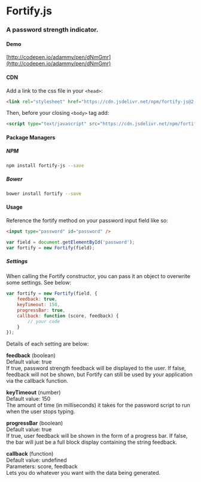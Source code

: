 # Fortify.js
### A password strength indicator.

#### Demo
[http://codepen.io/adammy/pen/dNmGmr](http://codepen.io/adammy/pen/dNmGmr)

#### CDN
Add a link to the css file in your `<head>`:
```html
<link rel="stylesheet" href="https://cdn.jsdelivr.net/npm/fortify-js@2.0.4/dist/fortify.min.css">
```

Then, before your closing `<body>` tag add:
```html
<script type="text/javascript" src="https://cdn.jsdelivr.net/npm/fortify-js@2.0.4/dist/fortify.min.js"></script>
```

#### Package Managers

##### NPM
```sh
npm install fortify-js --save
```

##### Bower
```sh
bower install fortify --save
```

#### Usage
Reference the fortify method on your password input field like so:
```html
<input type="password" id="password" />
```
```javascript
var field = document.getElementById('password');
var fortify = new Fortify(field);
```

##### Settings
When calling the Fortify constructor, you can pass it an object to overwrite some settings. See below:
```javascript
var fortify = new Fortify(field, {
	feedback: true,
	keyTimeout: 150,
	progressBar: true,
	callback: function (score, feedback) {
		// your code
	}
});
```

Details of each setting are below:

**feedback** (boolean)<br />
Default value: true<br />
If true, password strength feedback will be displayed to the user. If false, feedback will not be shown, but Fortify can still be used by your application via the callback function.

**keyTimeout** (number)<br />
Default value: 150<br />
The amount of time (in milliseconds) it takes for the password script to run when the user stops typing.

**progressBar** (boolean)<br />
Default value: true<br />
If true, user feedback will be shown in the form of a progress bar. If false, the bar will just be a full block display containing the string feedback.

**callback** (function)<br />
Default value: undefined<br />
Parameters: score, feedback<br />
Lets you do whatever you want with the data being generated.

